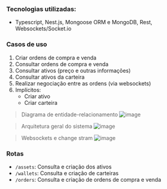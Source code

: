 ### Tecnologias utilizadas:
- Typescript, Nest.js, Mongoose ORM e MongoDB, Rest, Websockets/Socket.io
  
### Casos de uso

1. Criar ordens de compra e venda
2. Consultar ordens de compra e venda
3. Consultar ativos (preço e outras informações)
4. Consultar ativos da carteira
5. Realizar negociação entre as ordens (via websockets)
6. Implícitos:
   - Criar ativo
   - Criar carteira

> Diagrama de entidade-relacionamento
> ![image](https://github.com/user-attachments/assets/f8558c99-4e91-4f5b-9ca2-41da6d9ea79e)

> Arquitetura geral do sistema
> ![image](https://github.com/user-attachments/assets/5da5b321-cea4-4167-ab50-bce3a5f9f514)

> Websockets e change stram
> ![image](https://github.com/user-attachments/assets/db55dfae-1ce6-4016-bcb6-25735528c4a5)


### Rotas
- `/assets`: Consulta e criação dos ativos
- `/wallets`: Consulta e criação de carteiras
- `/orders`: Consulta e criação de ordens de compra e venda
